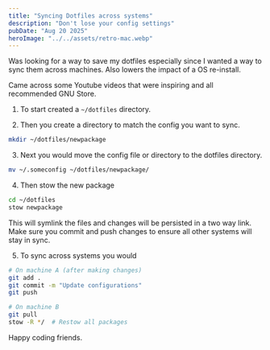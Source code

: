 ```yaml
---
title: "Syncing Dotfiles across systems"
description: "Don't lose your config settings"
pubDate: "Aug 20 2025"
heroImage: "../../assets/retro-mac.webp"
---
```


Was looking for a way to save my dotfiles especially since I wanted a way to sync them across machines. Also lowers the impact of a OS re-install.

Came across some Youtube videos that were inspiring and all recommended GNU Store.

1. To start created a `~/dotfiles` directory.

2. Then you create a directory to match the config you want to sync.

```bash
mkdir ~/dotfiles/newpackage
```

3. Next you would move the config file or directory to the dotfiles directory.

```bash
mv ~/.someconfig ~/dotfiles/newpackage/
```

4. Then stow the new package

```bash
cd ~/dotfiles
stow newpackage
```

This will symlink the files and changes will be persisted in a two way link. Make sure you commit and push changes to ensure all other systems will stay in sync.

5. To sync across systems you would

```bash
# On machine A (after making changes)
git add .
git commit -m "Update configurations"
git push

# On machine B
git pull
stow -R */  # Restow all packages
```

Happy coding friends.
